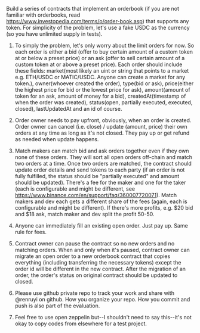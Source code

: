 Build a series of contracts that implement an orderbook (if you are not familiar with orderbooks, read https://www.investopedia.com/terms/o/order-book.asp) that supports any token. For simplicity of the problem, let's use a fake USDC as the currency (so you have unlimited supply in tests).

1. To simply the problem, let's only worry about the limit orders for now. So each order is either a bid (offer to buy certain amount of a custom token at or below a preset price) or an ask (offer to sell certain amount of a custom token at or above a preset price). Each order should include these fields: market(most likely an uint or string that points to a market e.g. ETH/USDC or MATIC/USDC. Anyone can create a market for any token.), owner(whoever created the order), type(bid or ask), price(either the highest price for bid or the lowest price for ask), amount(amount of token for an ask, amount of money for a bid), createdAt(timestamp of when the order was created), status(open, partially executed, executed, closed), lastUpdatedAt and an id of course.

2. Order owner needs to pay upfront, obviously, when an order is created. Order owner can cancel (i.e. close) / update (amount, price) their own orders at any time as long as it's not closed. They pay up or get refund as needed when update happens.

3. Match makers can match bid and ask orders together even if they own none of these orders. They will sort all open orders off-chain and match two orders at a time. Once two orders are matched, the contract should update order details and send tokens to each party (if an order is not fully fulfilled, the status should be "partially executed" and amount should be updated). There's a fee for the maker and one for the taker (each is configurable and might be different, see https://www.binance.com/en/support/faq/360007720071). Match makers and dev each gets a different share of the fees (again, each is configurable and might be different). If there's more profits, e.g. $20 bid and $18 ask, match maker and dev split the profit 50-50.

4. Anyone can immediately fill an existing open order. Just pay up. Same rule for fees.

5. Contract owner can pause the contract so no new orders and no matching orders. When and only when it's paused, contract owner can migrate an open order to a new orderbook contract that copies everything (including transferring the necessary tokens) except the order id will be different in the new contract. After the migration of an order, the order's status on original contract should be updated to closed.

6. Please use github private repo to track your work and share with @renruyi on github. How you organize your repo. How you commit and push is also part of the evaluation.

7. Feel free to use open zeppelin but--I shouldn't need to say this--it's not okay to copy codes from elsewhere for a test project.